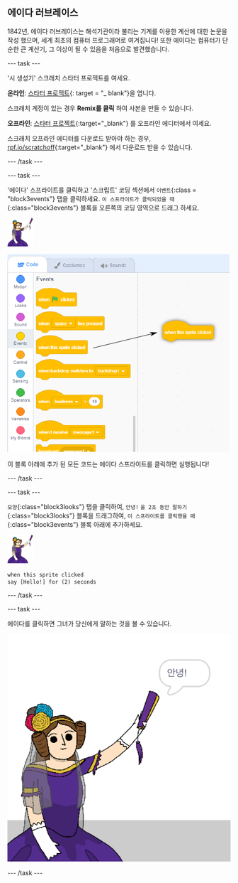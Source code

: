 ## 에이다 러브레이스

1842년, 에이다 러브레이스는 해석기관이라 불리는 기계를 이용한 계산에 대한 논문을 작성 했으며, 세계 최초의 컴퓨터 프로그래머로 여겨집니다! 또한 에이다는 컴퓨터가 단순한 큰 계산기, 그 이상이 될 수 있음을 처음으로 발견했습니다.

\--- task \---

'시 생성기' 스크래치 스타터 프로젝트를 여세요.

**온라인**: [스타터 프로젝트](http://rpf.io/poetry-on){: target = "_ blank"}을 엽니다.

스크래치 계정이 있는 경우 **Remix를 클릭** 하여 사본을 만들 수 있습니다.

**오프라인**: [스타터 프로젝트](http://rpf.io/p/en/beat-the-goalie-go){:target="_blank"} 를 오프라인 에디터에서 여세요.

스크래치 오프라인 에디터를 다운로드 받아야 하는 경우, [rpf.io/scratchoff](http://rpf.io/scratchoff){:target="_blank"} 에서 다운로드 받을 수 있습니다.

\--- /task \---

\--- task \---

'에이다' 스프라이트를 클릭하고 '스크립트' 코딩 섹션에서 `이벤트`{:class = "block3events"} 탭을 클릭하세요. `이 스프라이트가 클릭되었을 때`{:class="block3events"} 블록을 오른쪽의 코딩 영역으로 드래그 하세요.

![에이다 스프라이트](images/ada-sprite.png)

![dragging when this sprite clicked block](images/poetry-click.png)

이 블록 아래에 추가 된 모든 코드는 에이다 스프라이트를 클릭하면 실행됩니다!

\--- /task \---

\--- task \---

`모양`{:class="block3looks"} 탭을 클릭하여, `안녕!` `을 2초 동안 말하기`{:class="block3looks"} 블록을 드래그하여, `이 스프라이트를 클릭했을 때`{:class="block3events"} 블록 아래에 추가하세요.

![에이다 스프라이트](images/ada-sprite.png)

```blocks3
when this sprite clicked
say [Hello!] for (2) seconds
```

\--- /task \---

\--- task \---

에이다를 클릭하면 그녀가 당신에게 말하는 것을 볼 수 있습니다.

![스크린샷](images/poetry-say-test.png)

\--- /task \---